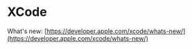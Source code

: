 # XCode

What's new: [https://developer.apple.com/xcode/whats-new/](https://developer.apple.com/xcode/whats-new/)



